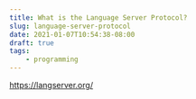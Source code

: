 ```yaml
---
title: What is the Language Server Protocol?
slug: language-server-protocol
date: 2021-01-07T10:54:38-08:00
draft: true
tags:
    - programming
---
```


https://langserver.org/
